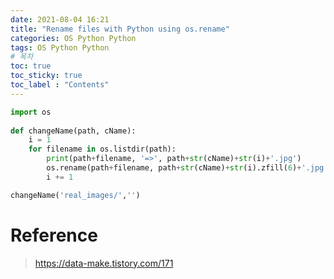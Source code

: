 ```yaml
---
date: 2021-08-04 16:21
title: "Rename files with Python using os.rename"
categories: OS Python Python
tags: OS Python Python
# 목차
toc: true  
toc_sticky: true 
toc_label : "Contents"
---
```


```py
import os
 
def changeName(path, cName):
    i = 1
    for filename in os.listdir(path):
        print(path+filename, '=>', path+str(cName)+str(i)+'.jpg')
        os.rename(path+filename, path+str(cName)+str(i).zfill(6)+'.jpg')
        i += 1

changeName('real_images/','')
```

# Reference
> <https://data-make.tistory.com/171>